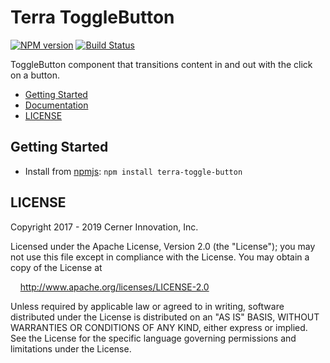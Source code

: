 # Terra ToggleButton


[![NPM version](https://badgen.net/npm/v/terra-toggle-button)](https://www.npmjs.org/package/terra-toggle-button)
[![Build Status](https://badgen.net/travis/cerner/terra-core)](https://travis-ci.com/cerner/terra-core)

ToggleButton component that transitions content in and out with the click on a button.

- [Getting Started](#getting-started)
- [Documentation](https://github.com/cerner/terra-core/tree/master/packages/terra-toggle-button/docs)
- [LICENSE](#license)

## Getting Started

- Install from [npmjs](https://www.npmjs.com): `npm install terra-toggle-button`

## LICENSE

Copyright 2017 - 2019 Cerner Innovation, Inc.

Licensed under the Apache License, Version 2.0 (the "License"); you may not use this file except in compliance with the License. You may obtain a copy of the License at

&nbsp;&nbsp;&nbsp;&nbsp;http://www.apache.org/licenses/LICENSE-2.0

Unless required by applicable law or agreed to in writing, software distributed under the License is distributed on an "AS IS" BASIS, WITHOUT WARRANTIES OR CONDITIONS OF ANY KIND, either express or implied. See the License for the specific language governing permissions and limitations under the License.
